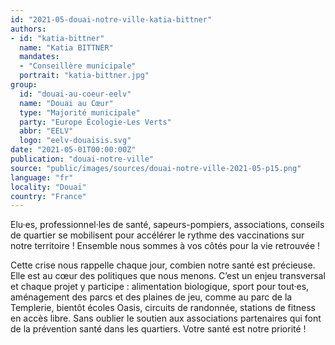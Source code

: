 ```yaml
---
id: "2021-05-douai-notre-ville-katia-bittner"
authors:
- id: "katia-bittner"
  name: "Katia BITTNER"
  mandates: 
  - "Conseillère municipale"
  portrait: "katia-bittner.jpg"
group:
  id: "douai-au-coeur-eelv"
  name: "Douai au Cœur"
  type: "Majorité municipale"
  party: "Europe Écologie-Les Verts"
  abbr: "EELV"
  logo: "eelv-douaisis.svg"
date: "2021-05-01T00:00:00Z"
publication: "douai-notre-ville"
source: "public/images/sources/douai-notre-ville-2021-05-p15.png"
language: "fr"
locality: "Douai"
country: "France"
---
```


Elu·es, professionnel·les de santé, sapeurs-pompiers, associations,  conseils de  quartier se mobilisent pour accélérer le rythme des vaccinations sur notre territoire ! Ensemble nous sommes à vos côtés pour la vie retrouvée !

Cette crise nous rappelle chaque jour, combien notre santé est précieuse. Elle est au cœur des politiques que nous menons. C’est un enjeu transversal et chaque projet y participe : alimentation biologique, sport pour tout·es, aménagement des parcs et des plaines de jeu, comme au parc de la  Templerie,  bientôt écoles Oasis, circuits de randonnée, stations de fitness en accès libre. Sans oublier le soutien aux associations partenaires qui font de la prévention santé dans les quartiers. Votre santé est notre priorité !

